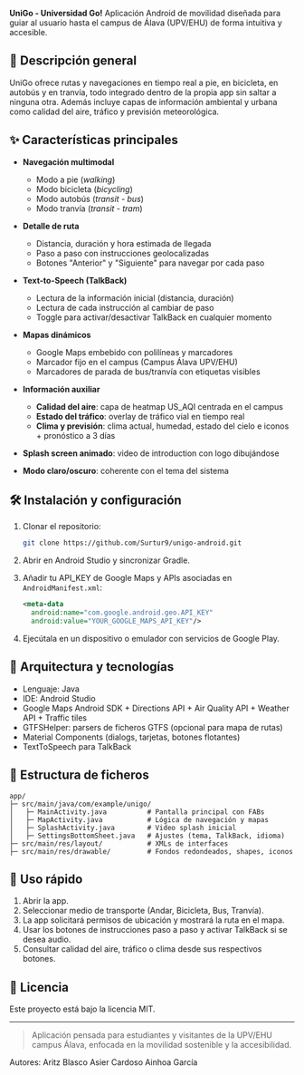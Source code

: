 **UniGo - Universidad Go!**
Aplicación Android de movilidad diseñada para guiar al usuario hasta el campus de Álava (UPV/EHU) de forma intuitiva y accesible.

## 📖 Descripción general

UniGo ofrece rutas y navegaciones en tiempo real a pie, en bicicleta, en autobús y en tranvía, todo integrado dentro de la propia app sin saltar a ninguna otra. Además incluye capas de información ambiental y urbana como calidad del aire, tráfico y previsión meteorológica.

## ✨ Características principales

* **Navegación multimodal**

  * Modo a pie (*walking*)
  * Modo bicicleta (*bicycling*)
  * Modo autobús (*transit - bus*)
  * Modo tranvía (*transit - tram*)

* **Detalle de ruta**

  * Distancia, duración y hora estimada de llegada
  * Paso a paso con instrucciones geolocalizadas
  * Botones "Anterior" y "Siguiente" para navegar por cada paso

* **Text-to-Speech (TalkBack)**

  * Lectura de la información inicial (distancia, duración)
  * Lectura de cada instrucción al cambiar de paso
  * Toggle para activar/desactivar TalkBack en cualquier momento

* **Mapas dinámicos**

  * Google Maps embebido con polilíneas y marcadores
  * Marcador fijo en el campus (Campus Álava UPV/EHU)
  * Marcadores de parada de bus/tranvía con etiquetas visibles

* **Información auxiliar**

  * **Calidad del aire**: capa de heatmap US\_AQI centrada en el campus
  * **Estado del tráfico**: overlay de tráfico vial en tiempo real
  * **Clima y previsión**: clima actual, humedad, estado del cielo e iconos + pronóstico a 3 días

* **Splash screen animado**: video de introduction con logo dibujándose

* **Modo claro/oscuro**: coherente con el tema del sistema

## 🛠 Instalación y configuración

1. Clonar el repositorio:

   ```bash
   git clone https://github.com/Surtur9/unigo-android.git
   ```
2. Abrir en Android Studio y sincronizar Gradle.
3. Añadir tu API\_KEY de Google Maps y APIs asociadas en `AndroidManifest.xml`:

   ```xml
   <meta-data
     android:name="com.google.android.geo.API_KEY"
     android:value="YOUR_GOOGLE_MAPS_API_KEY"/>
   ```
4. Ejecútala en un dispositivo o emulador con servicios de Google Play.

## 🔧 Arquitectura y tecnologías

* Lenguaje: Java
* IDE: Android Studio
* Google Maps Android SDK + Directions API + Air Quality API + Weather API + Traffic tiles
* GTFSHelper: parsers de ficheros GTFS (opcional para mapa de rutas)
* Material Components (dialogs, tarjetas, botones flotantes)
* TextToSpeech para TalkBack

## 📁 Estructura de ficheros

```
app/  
├─ src/main/java/com/example/unigo/  
│   ├─ MainActivity.java          # Pantalla principal con FABs  
│   ├─ MapActivity.java           # Lógica de navegación y mapas  
│   ├─ SplashActivity.java        # Video splash inicial  
│   ├─ SettingsBottomSheet.java   # Ajustes (tema, TalkBack, idioma)  
├─ src/main/res/layout/           # XMLs de interfaces  
├─ src/main/res/drawable/         # Fondos redondeados, shapes, iconos  
```

## 🚀 Uso rápido

1. Abrir la app.
2. Seleccionar medio de transporte (Andar, Bicicleta, Bus, Tranvía).
3. La app solicitará permisos de ubicación y mostrará la ruta en el mapa.
4. Usar los botones de instrucciones paso a paso y activar TalkBack si se desea audio.
5. Consultar calidad del aire, tráfico o clima desde sus respectivos botones.

## 📄 Licencia

Este proyecto está bajo la licencia MIT.

---

> Aplicación pensada para estudiantes y visitantes de la UPV/EHU campus Álava, enfocada en la movilidad sostenible y la accesibilidad.

Autores:
Aritz Blasco
Asier Cardoso
Ainhoa García

